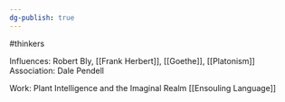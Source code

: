```yaml
---
dg-publish: true
---
```


#thinkers

Influences: Robert Bly, [[Frank Herbert]], [[Goethe]], [[Platonism]]
Association: Dale Pendell

Work:
Plant Intelligence and the Imaginal Realm
[[Ensouling Language]]